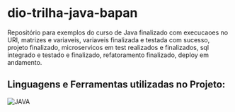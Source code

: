 # dio-trilha-java-bapan
Repositório para exemplos do curso de Java finalizado com execucaoes no URI, matrizes e variaveis, variaveis finalizada e testada com sucesso, projeto finalizado, microservicos em test realizados e finalizados, sql integrado e testado  e finalizado, refatoramento finalizado, deploy em andamento. 

## Linguagens e Ferramentas utilizadas no Projeto:

![JAVA](https://img.shields.io/badge/Java-ED8B00?style=for-the-badge&logo=openjdk&logoColor=white)
